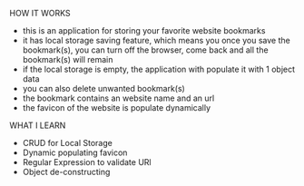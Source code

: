HOW IT WORKS

- this is an application for storing your favorite website bookmarks
- it has local storage saving feature, which means you once you save the bookmark(s), you can turn off the browser, come back and all the bookmark(s) will remain
- if the local storage is empty, the application with populate it with 1 object data
- you can also delete unwanted bookmark(s)
- the bookmark contains an website name and an url
- the favicon of the website is populate dynamically

WHAT I LEARN

- CRUD for Local Storage
- Dynamic populating favicon
- Regular Expression to validate URl
- Object de-constructing